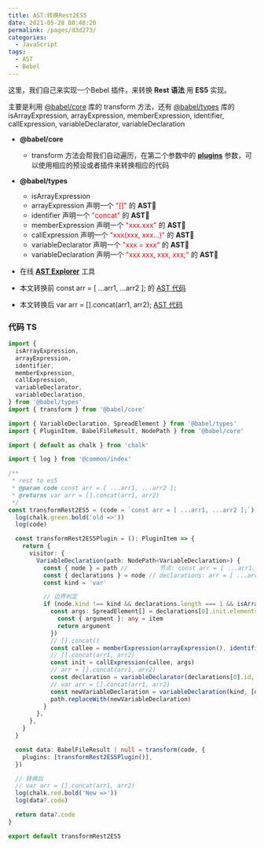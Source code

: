 ```yaml
---
title: AST:转换Rest2ES5
date: 2021-05-28 08:48:20
permalink: /pages/d3d273/
categories:
  - JavaScript
tags:
  - AST
  - Bebel
---
```


这里，我们自己来实现一个<span class="span-shadow">Bebel</span> 插件，来转换 **Rest 语法** 用 **ES5** 实现。

主要是利用 [@babel/core](https://www.npmjs.com/package/@babel/core) 库的 <span class="span-shadow">transform</span> 方法，还有 [@babel/types](https://www.npmjs.com/package/@babel/types) 库的 <span class="span-shadow">isArrayExpression</span>, <span class="span-shadow">arrayExpression</span>, <span class="span-shadow">memberExpression</span>, <span class="span-shadow">identifier</span>, <span class="span-shadow">callExpression</span>, <span class="span-shadow">variableDeclarator</span>, <span class="span-shadow">variableDeclaration</span>

<!-- more -->

- **@babel/core**

  - <span class="span-shadow">transform</span> 方法会帮我们自动遍历，在第二个参数中的 **[plugins](https://babeljs.io/docs/en/plugins/)** 参数，可以使用相应的预设或者插件来转换相应的代码

- **@babel/types**

  - <span class="span-shadow">isArrayExpression</span>
  - <span class="span-shadow">arrayExpression</span> 声明一个 <span class="span-shadow" style="color: red;">"[]"</span> 的 **AST**
  - <span class="span-shadow">identifier</span> 声明一个 <span class="span-shadow" style="color: red;">"concat"</span> 的 **AST**
  - <span class="span-shadow">memberExpression</span> 声明一个 <span class="span-shadow" style="color: red;">"xxx.xxx"</span> 的 **AST**
  - <span class="span-shadow">callExpression</span> 声明一个 <span class="span-shadow" style="color: red;">"xxx(xxx, xxx...)"</span> 的 **AST**
  - <span class="span-shadow">variableDeclarator</span> 声明一个 <span class="span-shadow" style="color: red;">"xxx = xxx"</span> 的 **AST**
  - <span class="span-shadow">variableDeclaration</span> 声明一个 <span class="span-shadow" style="color: red;">"xxx xxx, xxx, xxx;"</span> 的 **AST**

- 在线 **[AST Explorer](https://astexplorer.net/)** 工具

- 本文转换前 <span class="span-shadow">const arr = [ ...arr1, ...arr2 ];</span> 的 [AST 代码](https://astexplorer.net/#/gist/be77a34f3ffb465797959d1a0c2bf863/a26b0420c15f3e6ebd03b9bb1ac37b0b778c503d)
- 本文转换后 <span class="span-shadow">var arr = [].concat(arr1, arr2);</span> [AST 代码](https://astexplorer.net/#/gist/be77a34f3ffb465797959d1a0c2bf863/a26b0420c15f3e6ebd03b9bb1ac37b0b778c503d)

### 代码 TS

```TypeScript
import {
  isArrayExpression,
  arrayExpression,
  identifier,
  memberExpression,
  callExpression,
  variableDeclarator,
  variableDeclaration,
} from '@babel/types'
import { transform } from '@babel/core'

import { VariableDeclaration, SpreadElement } from '@babel/types'
import { PluginItem, BabelFileResult, NodePath } from '@babel/core'

import { default as chalk } from 'chalk'

import { log } from '@common/index'

/**
 * rest to es5
 * @param code const arr = [ ...arr1, ...arr2 ];
 * @returns var arr = [].concat(arr1, arr2)
 */
const transformRest2ES5 = (code = `const arr = [ ...arr1, ...arr2 ];`): string | null | undefined => {
  log(chalk.green.bold('old =>'))
  log(code)

  const transformRest2ES5Plugin = (): PluginItem => {
    return {
      visitor: {
        VariableDeclaration(path: NodePath<VariableDeclaration>) {
          const { node } = path //         节点: const arr = [ ...arr1, ...arr2 ];
          const { declarations } = node // declarations: arr = [ ...arr1, ...arr2 ];
          const kind = 'var'

          // 边界判定
          if (node.kind !== kind && declarations.length === 1 && isArrayExpression(declarations[0].init)) {
            const args: SpreadElement[] = declarations[0].init.elements.map(item => {
              const { argument }: any = item
              return argument
            })
            // [].concat()
            const callee = memberExpression(arrayExpression(), identifier('concat'))
            // [].concat(arr1, arr2)
            const init = callExpression(callee, args)
            // arr = [].concat(arr1, arr2)
            const declaration = variableDeclarator(declarations[0].id, init)
            // var arr = [].concat(arr1, arr2)
            const newVariableDeclaration = variableDeclaration(kind, [declaration])
            path.replaceWith(newVariableDeclaration)
          }
        },
      },
    }
  }

  const data: BabelFileResult | null = transform(code, {
    plugins: [transformRest2ES5Plugin()],
  })

  // 转换后
  // var arr = [].concat(arr1, arr2)
  log(chalk.red.bold('New =>'))
  log(data?.code)

  return data?.code
}

export default transformRest2ES5
```
